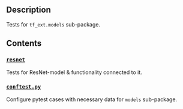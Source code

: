 ## Description

Tests for `tf_ext.models` sub-package.

## Contents

### [`resnet`](resnet)

Tests for ResNet-model & functionality connected to it.

### [`conftest.py`](conftest.py)

Configure pytest cases with necessary data for `models` sub-package.